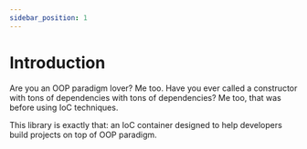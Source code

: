 ```yaml
---
sidebar_position: 1
---
```


# Introduction

Are you an OOP paradigm lover? Me too. Have you ever called a constructor with tons of dependencies with tons of dependencies? Me too, that was before using IoC techniques.

This library is exactly that: an IoC container designed to help developers build projects on top of OOP paradigm.
